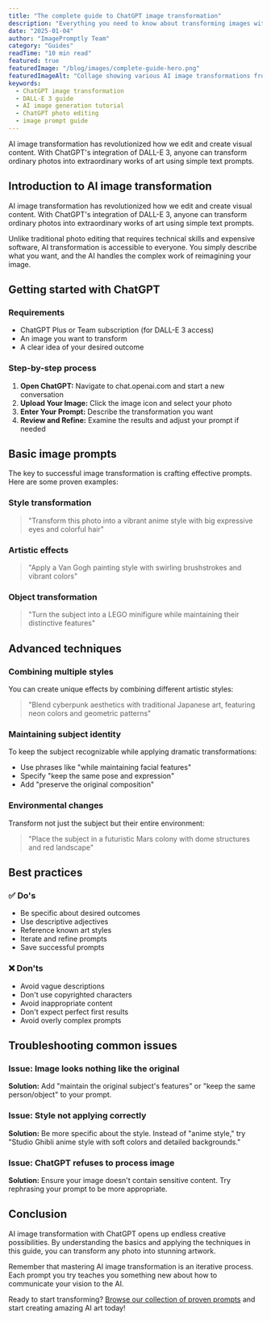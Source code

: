 ```yaml
---
title: "The complete guide to ChatGPT image transformation"
description: "Everything you need to know about transforming images with ChatGPT and DALL-E 3. Step-by-step guide with examples, tips, and best practices for AI image generation."
date: "2025-01-04"
author: "ImagePromptly Team"
category: "Guides"
readTime: "10 min read"
featured: true
featuredImage: "/blog/images/complete-guide-hero.png"
featuredImageAlt: "Collage showing various AI image transformations from portrait to anime, oil painting, and cyberpunk styles"
keywords:
  - ChatGPT image transformation
  - DALL-E 3 guide
  - AI image generation tutorial
  - ChatGPT photo editing
  - image prompt guide
---
```


AI image transformation has revolutionized how we edit and create visual content. With ChatGPT's integration of DALL-E 3, anyone can transform ordinary photos into extraordinary works of art using simple text prompts.

## Introduction to AI image transformation

AI image transformation has revolutionized how we edit and create visual content. With ChatGPT's integration of DALL-E 3, anyone can transform ordinary photos into extraordinary works of art using simple text prompts.

Unlike traditional photo editing that requires technical skills and expensive software, AI transformation is accessible to everyone. You simply describe what you want, and the AI handles the complex work of reimagining your image.

## Getting started with ChatGPT

### Requirements

- ChatGPT Plus or Team subscription (for DALL-E 3 access)
- An image you want to transform
- A clear idea of your desired outcome

### Step-by-step process

1. **Open ChatGPT:** Navigate to chat.openai.com and start a new conversation
2. **Upload Your Image:** Click the image icon and select your photo
3. **Enter Your Prompt:** Describe the transformation you want
4. **Review and Refine:** Examine the results and adjust your prompt if needed

## Basic image prompts

The key to successful image transformation is crafting effective prompts. Here are some proven examples:

### Style transformation

> "Transform this photo into a vibrant anime style with big expressive eyes and colorful hair"

### Artistic effects

> "Apply a Van Gogh painting style with swirling brushstrokes and vibrant colors"

### Object transformation

> "Turn the subject into a LEGO minifigure while maintaining their distinctive features"

## Advanced techniques

### Combining multiple styles

You can create unique effects by combining different artistic styles:

> "Blend cyberpunk aesthetics with traditional Japanese art, featuring neon colors and geometric patterns"

### Maintaining subject identity

To keep the subject recognizable while applying dramatic transformations:

- Use phrases like "while maintaining facial features"
- Specify "keep the same pose and expression"
- Add "preserve the original composition"

### Environmental changes

Transform not just the subject but their entire environment:

> "Place the subject in a futuristic Mars colony with dome structures and red landscape"

## Best practices

### ✅ Do's

- Be specific about desired outcomes
- Use descriptive adjectives
- Reference known art styles
- Iterate and refine prompts
- Save successful prompts

### ❌ Don'ts

- Avoid vague descriptions
- Don't use copyrighted characters
- Avoid inappropriate content
- Don't expect perfect first results
- Avoid overly complex prompts

## Troubleshooting common issues

### Issue: Image looks nothing like the original

**Solution:** Add "maintain the original subject's features" or "keep the same person/object" to your prompt.

### Issue: Style not applying correctly

**Solution:** Be more specific about the style. Instead of "anime style," try "Studio Ghibli anime style with soft colors and detailed backgrounds."

### Issue: ChatGPT refuses to process image

**Solution:** Ensure your image doesn't contain sensitive content. Try rephrasing your prompt to be more appropriate.

## Conclusion

AI image transformation with ChatGPT opens up endless creative possibilities. By understanding the basics and applying the techniques in this guide, you can transform any photo into stunning artwork.

Remember that mastering AI image transformation is an iterative process. Each prompt you try teaches you something new about how to communicate your vision to the AI.

Ready to start transforming? [Browse our collection of proven prompts](/) and start creating amazing AI art today!